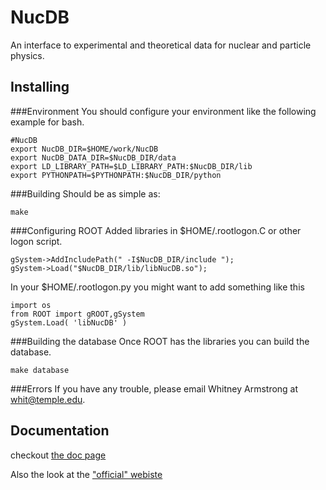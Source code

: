 NucDB
=====

An interface to experimental and theoretical data for nuclear and particle physics.


Installing
------------

###Environment
You should configure your environment like the following example for bash.

    #NucDB
    export NucDB_DIR=$HOME/work/NucDB
    export NucDB_DATA_DIR=$NucDB_DIR/data
    export LD_LIBRARY_PATH=$LD_LIBRARY_PATH:$NucDB_DIR/lib
    export PYTHONPATH=$PYTHONPATH:$NucDB_DIR/python

###Building
Should be as simple as:

    make

###Configuring ROOT
Added libraries in $HOME/.rootlogon.C or other logon script.

    gSystem->AddIncludePath(" -I$NucDB_DIR/include ");
    gSystem->Load("$NucDB_DIR/lib/libNucDB.so");

In your $HOME/.rootlogon.py you might want to add something like this

    import os
    from ROOT import gROOT,gSystem
    gSystem.Load( 'libNucDB' )

###Building the database
Once ROOT has the libraries you can build the database.

    make database

###Errors
If you have any trouble, please email Whitney Armstrong at whit@temple.edu.



Documentation
-------------

checkout [the doc page](http://quarks.temple.edu/~whit/code/nucdb/ "NucDB")

Also the look at the ["official" webiste](http://whit2333.github.com/NucDB "NucDB")

